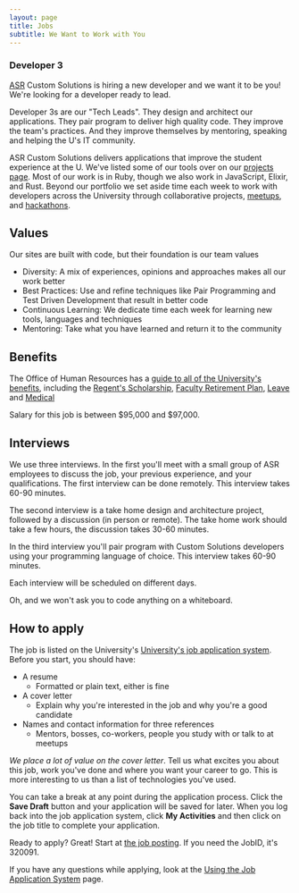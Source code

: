 ```yaml
---
layout: page
title: Jobs
subtitle: We Want to Work with You
---
```

### Developer 3

<a href="http://asr.umn.edu/">ASR</a> Custom Solutions is hiring a new developer and we want it to be you! We're looking for a developer ready to lead.

Developer 3s are our "Tech Leads". They design and architect our applications. They pair program to deliver high quality code. They improve the team's practices. And they improve themselves by mentoring, speaking and helping the U's IT community.

ASR Custom Solutions delivers applications that improve the student experience at the U. We've listed some of our tools over on our [projects page](projects.html). Most of our work is in Ruby, though we also work in JavaScript, Elixir, and Rust. Beyond our portfolio we set aside time each week to work with developers across the University through collaborative projects, <a href="http://code-people.umn.edu/">meetups</a>, and <a href="http://umn.campuscodefest.org/">hackathons</a>.

## Values

Our sites are built with code, but their foundation is our team values

- Diversity: A mix of experiences, opinions and approaches makes all our work better
- Best Practices: Use and refine techniques like Pair Programming and Test Driven Development that result in better code
- Continuous Learning: We dedicate time each week for learning new tools, languages and techniques
- Mentoring: Take what you have learned and return it to the community

## Benefits

The Office of Human Resources has a <a href="https://humanresources.umn.edu/benefits">guide to all of the University's benefits</a>, including the <a href="https://humanresources.umn.edu/benefits/tuition-benefits">Regent's Scholarship</a>, <a href="http://humanresources.umn.edu/employee-benefits/retirement#anchor-auto">Faculty Retirement Plan</a>, <a href="https://humanresources.umn.edu/benefits/vacations-and-leaves">Leave</a> and <a href="https://humanresources.umn.edu/employee-benefits/medical">Medical</a>

Salary for this job is between $95,000 and $97,000.

## Interviews

We use three interviews. In the first you'll meet with a small group of ASR employees to discuss the job, your previous experience, and your qualifications. The first interview can be done remotely. This interview takes 60-90 minutes.

The second interview is a take home design and architecture project, followed by a discussion (in person or remote). The take home work should take a few hours, the discussion takes 30-60 minutes.

In the third interview you'll pair program with Custom Solutions developers using your programming language of choice. This interview takes 60-90 minutes.

Each interview will be scheduled on different days.

Oh, and we won't ask you to code anything on a whiteboard.

## How to apply

The job is listed on the University's <a href="https://z.umn.edu/asr_dev3_external">University's job application system</a>. Before you start, you should have:

- A resume
  - Formatted or plain text, either is fine
- A cover letter
  - Explain why you're interested in the job and why you're a good candidate
- Names and contact information for three references
  - Mentors, bosses, co-workers, people you study with or talk to at meetups

*We place a lot of value on the cover letter*. Tell us what excites you about this job, work you've done and where you want your career to go. This is more interesting to us than a list of technologies you've used.

You can take a break at any point during the application process. Click the <strong>Save Draft</strong> button and your application will be saved for later. When you log back into the job application system, click <strong>My Activities</strong> and then click on the job title to complete your application.

Ready to apply? Great! Start at <a href="https://z.umn.edu/asr_dev3_external">the job posting</a>. If you need the JobID, it's 320091.

If you have any questions while applying, look at the <a href="http://humanresources.umn.edu/find-job/using-employment-system">Using the Job Application System</a> page.
